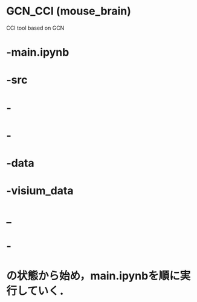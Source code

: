 # GCN_CCI (mouse_brain)
CCI tool based on GCN

# -main.ipynb
# -src
#   -
#   -
# -data
#   -visium_data
#     _
#     -
 
# の状態から始め，main.ipynbを順に実行していく．
 
